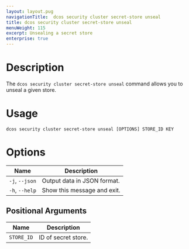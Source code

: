 ```yaml
---
layout: layout.pug
navigationTitle:  dcos security cluster secret-store unseal
title: dcos security cluster secret-store unseal
menuWeight: 115
excerpt: Unsealing a secret store
enterprise: true
---
```

# Description

The `dcos security cluster secret-store unseal` command allows you to unseal a given store.

# Usage

```
dcos security cluster secret-store unseal [OPTIONS] STORE_ID KEY
```

# Options

| Name |  Description |
|---------|-------------|
| `-j`, `--json` |  Output data in JSON format. |
|  `-h`, `--help` |  Show this message and exit.|

## Positional Arguments

| Name |  Description |
|---------|-------------|
| `STORE_ID`  | ID of secret store. |
